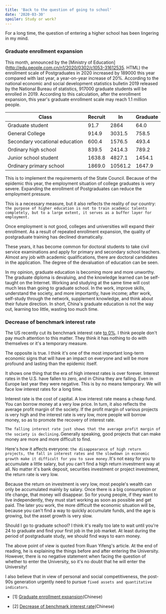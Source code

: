 ```yaml
---
title: 'Back to the question of going to school'
date: '2020-03-30'
spoiler: Study or work?
---
```


For a long time, the question of entering a higher school has been lingering in my mind.

### Graduate enrollment expansion
This month, announced by the [Ministry of Education](http://edu.people.com.cn/n1/2020/0302/c1053-31612535. HTML) the enrollment scale of Postgraduates in 2020 increased by 189000 this year compared with last year, a year-on-year increase of 20%. According to the national economic and social development statistics bulletin 2019 released by the National Bureau of statistics, 917000 graduate students will be enrolled in 2019. According to this calculation, after the enrollment expansion, this year's graduate enrollment scale may reach 1.1 million people.

Class|Recruit|In|Graduate
-|-|-|-
Graduate student|91.7|2864|64.0
General College|914.9|3031.5|758.5
Secondary vocational education|600.4|1576.5|493.4
Ordinary high school|839.5|2414.3|789.2
Junior school student|1638.8|4827.1|1454.1
Ordinary primary school|1869.0|10561.2|1647.9

This is to implement the requirements of the State Council. Because of the epidemic this year, the employment situation of college graduates is very severe. Expanding the enrollment of Postgraduates can reduce the employment pressure.

This is a necessary measure, but it also reflects the reality of our country: `the purpose of higher education is not to train academic talents completely, but to a large extent, it serves as a buffer layer for employment.`

Once employment is not good, colleges and universities will expand their enrollment. As a result of repeated enrollment expansion, the quality of postgraduate training has declined dramatically.

These years, it has become common for doctoral students to take civil service examinations and apply for primary and secondary school teachers. Almost any job with academic qualifications, there are doctoral candidates in the application. The degree of the devaluation of education can be seen.

In my opinion, graduate education is becoming more and more unworthy. The graduate diploma is devaluing, and the knowledge learned can be self-taught on the Internet. Working and studying at the same time will cost much less than going to graduate school. In the work, improve skills, understand the society, and more importantly, have income; after work, self-study through the network, supplement knowledge, and think about their future direction. In short, China's graduate education is not the way out, learning too little, wasting too much time.

### Decrease of benchmark interest rate

The US recently cut its benchmark interest rate [to 0%](https://finance.sina.com.cn/money/bond/market/2020-03-26/doc-iimxyqwa3220083.shtml). I think people don't pay much attention to this matter. They think it has nothing to do with themselves or it's a temporary measure.

The opposite is true. I think it's one of the most important long-term economic signs that will have an impact on everyone and will be more profound and lasting than the epidemic itself.

It shows one thing that the era of high interest rates is over forever. Interest rates in the U.S. have fallen to zero, and in China they are falling. Even in Europe last year they were negative. This is by no means temporary. We will face low interest rates for a long time.


Interest rate is the cost of capital. A low interest rate means a cheap fund. You can borrow money at a very low price. In turn, it also reflects the average profit margin of the society. If the profit margin of various projects is very high and the interest rate is very low, more people will borrow money, so as to promote the recovery of interest rate.

`The falling interest rate just shows that the average profit margin of the society is declining.`Generally speaking, good projects that can make money are more and more difficult to find.

Here's how it affects everyone: `the disappearance of high return projects, the fall in interest rates and the slowdown in economic growth make it difficult for you to save money.`It's not easy for you to accumulate a little salary, but you can't find a high return investment way at all. No matter it's bank deposit, securities investment or project investment, the return rate is very low.

Because the return on investment is very low, most people's wealth can only be accumulated mainly by salary. Once there is a big consumption or life change, that money will disappear. So for young people, if they want to live independently, they must start working as soon as possible and get paid. The later you work, the more difficult the economic situation will be, because you can't find a way to quickly accumulate funds, and the age is growing, but the asset growth is very slow.

Should I go to graduate school? I think it's really too late to wait until you're 24 to graduate and find your first job in the job market. At least during the period of postgraduate study, we should find ways to earn money.

The above point of view is quoted from Ruan Yifeng's article. At the end of reading, he is explaining the things before and after entering the University. However, there is no negative statement when facing the question of whether to enter the University, so it's no doubt that he will enter the University!

I also believe that in view of personal and social competitiveness, the post-90s generation urgently need to pursue `fixed assets and quantitative indicators`.

- [1] [Graduate enrollment expansion](http://www.ruanyifeng.com/blog/2020/03/weekly-issue-99.html)(Chinese)

- [2] [Decrease of benchmark interest rate](http://www.ruanyifeng.com/blog/2020/03/weekly-issue-100.html)(Chinese)
